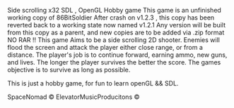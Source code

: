Side scrolling x32 SDL , OpenGL Hobby game
This game is an unfinished working copy of 86BitSoldier
After crash on v1.2.3 , this copy has been reverted back to a working state now named v1.2.1
Any version will be built from this copy as a parent, and new copies are to be added via .zip format NO RAR !!
This game Aims to be a side scrolling 2D shooter. Enemies will flood the screen and attack the player either close range, or from a distance. 
The player's job is to continue forward, earning ammo, new guns, and lives.
The longer the player survives the better the score. 
The games objective is to survive as long as possible.

This is just a hobby game, for fun to learn openGL && SDL.

SpaceNomad ©
ElevatorMusicProducitons ©
